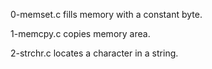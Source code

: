 0-memset.c fills memory with a constant byte.

1-memcpy.c copies memory area.

2-strchr.c locates a character in a string.
